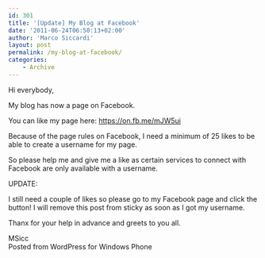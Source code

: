 ```yaml
---
id: 301
title: '[Update] My Blog at Facebook'
date: '2011-06-24T06:50:13+02:00'
author: 'Marco Siccardi'
layout: post
permalink: /my-blog-at-facebook/
categories:
    - Archive
---
```


Hi everybody,

My blog has now a page on Facebook.

You can like my page here: https://on.fb.me/mJW5ui

Because of the page rules on Facebook, I need a minimum of 25 likes to be able to create a username for my page.

So please help me and give me a like as certain services to connect with Facebook are only available with a username.

UPDATE:

I still need a couple of likes so please go to my Facebook page and click the button! I will remove this post from sticky as soon as I got my username.

Thanx for your help in advance and greets to you all.

MSicc  
Posted from WordPress for Windows Phone